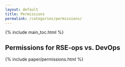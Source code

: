 ```yaml
---
layout: default
title: Permissions
permalink: /categories/permissions/
---
```


{% include main_toc.html %}

## Permissions for RSE-ops vs. DevOps

<div class="card">

{% include paper/permissions.html %}

</div>
